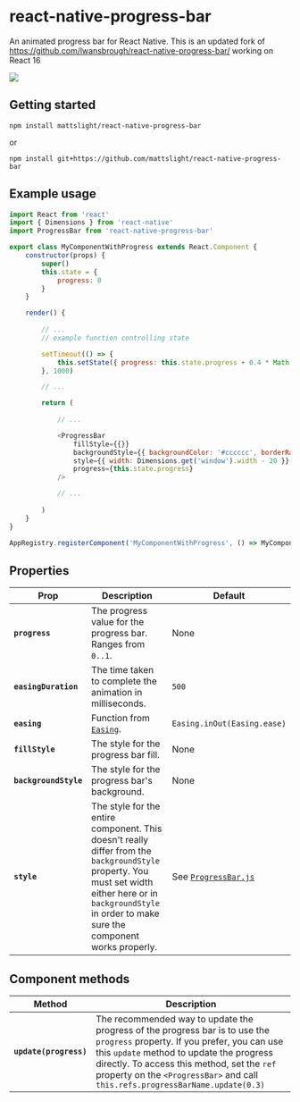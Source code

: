 # react-native-progress-bar

An animated progress bar for React Native. This is an updated fork of https://github.com/lwansbrough/react-native-progress-bar/ working on React 16

![](https://i.imgur.com/EGufppz.gif)

## Getting started

`npm install mattslight/react-native-progress-bar`

or

`npm install git+https://github.com/mattslight/react-native-progress-bar`


## Example usage

```javascript
import React from 'react'
import { Dimensions } from 'react-native'
import ProgressBar from 'react-native-progress-bar'

export class MyComponentWithProgress extends React.Component {
	constructor(props) {
		super()
		this.state = {
			progress: 0
		}
	}

	render() {
  
		// ...
		// example function controlling state

		setTimeout(() => {
			this.setState({ progress: this.state.progress + 0.4 * Math.random() }).bind(this)
		}, 1000)

		// ...

		return (
    
			// ...

			<ProgressBar
				fillStyle={{}}
				backgroundStyle={{ backgroundColor: '#cccccc', borderRadius: 2 }}
				style={{ width: Dimensions.get('window').width - 20 }}
				progress={this.state.progress}
			/>

			// ...
      
		)
	}
}

AppRegistry.registerComponent('MyComponentWithProgress', () => MyComponentWithProgress);
```

## Properties

| Prop | Description | Default |
|---|---|---|
|**`progress`**|The progress value for the progress bar. Ranges from `0..1`.|None|
|**`easingDuration`**|The time taken to complete the animation in milliseconds.|`500`|
|**`easing`**|Function from [`Easing`](https://github.com/facebook/react-native/blob/master/Libraries/Animation/Animated/Easing.js).|`Easing.inOut(Easing.ease)`|
|**`fillStyle`**|The style for the progress bar fill.|None|
|**`backgroundStyle `**|The style for the progress bar's background.|None|
|**`style `**|The style for the entire component. This doesn't really differ from the `backgroundStyle` property. You must set width either here or in `backgroundStyle` in order to make sure the component works properly.|See [`ProgressBar.js`](https://github.com/lwansbrough/react-native-progress-bar/blob/master/ProgressBar.js)|


## Component methods
| Method | Description |
|---|---|
| **`update(progress)`** | The recommended way to update the progress of the progress bar is to use the `progress` property. If you prefer, you can use this `update` method to update the progress directly. To access this method, set the `ref` property on the `<ProgressBar>` and call `this.refs.progressBarName.update(0.3)` |

